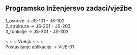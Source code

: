 ## Programsko Inženjersvo zadaci/vježbe

1_osnove -> JS-101 - JS-102  
2_struktura -> JS-201 - JS-203  
3_funkcije -> JS-301 - JS-303

~ ~ ~ Vue.js ~ ~ ~  
Postavljanje aplikacije -> VUE-01
